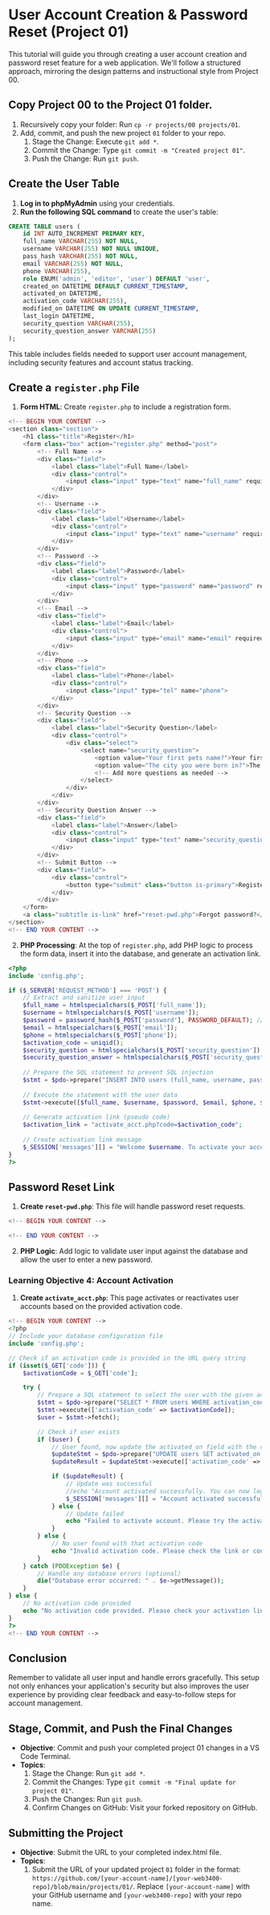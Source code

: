 # User Account Creation & Password Reset (Project 01)

This tutorial will guide you through creating a user account creation and password reset feature for a web application. We'll follow a structured approach, mirroring the design patterns and instructional style from Project 00.

## Copy Project 00 to the Project 01 folder.

1. Recursively copy your folder: Run `cp -r projects/00 projects/01`.
2. Add, commit, and push the new project `01` folder to your repo.
   1. Stage the Change: Execute `git add *`.
   2. Commit the Change: Type `git commit -m "Created project 01"`.
   3. Push the Change: Run `git push`.

## Create the User Table

1. **Log in to phpMyAdmin** using your credentials.
2. **Run the following SQL command** to create the user's table:

```sql
CREATE TABLE users (
    id INT AUTO_INCREMENT PRIMARY KEY,
    full_name VARCHAR(255) NOT NULL,
    username VARCHAR(255) NOT NULL UNIQUE,
    pass_hash VARCHAR(255) NOT NULL,
    email VARCHAR(255) NOT NULL,
    phone VARCHAR(255),
    role ENUM('admin', 'editor', 'user') DEFAULT 'user',
    created_on DATETIME DEFAULT CURRENT_TIMESTAMP,
    activated_on DATETIME,
    activation_code VARCHAR(255),
    modified_on DATETIME ON UPDATE CURRENT_TIMESTAMP,
    last_login DATETIME,
    security_question VARCHAR(255),
    security_question_answer VARCHAR(255)
);
```

This table includes fields needed to support user account management, including security features and account status tracking.

## Create a `register.php` File

1. **Form HTML**: Create `register.php` to include a registration form.

```php
<!-- BEGIN YOUR CONTENT -->
<section class="section">
    <h1 class="title">Register</h1>
    <form class="box" action="register.php" method="post">
        <!-- Full Name -->
        <div class="field">
            <label class="label">Full Name</label>
            <div class="control">
                <input class="input" type="text" name="full_name" required>
            </div>
        </div>
        <!-- Username -->
        <div class="field">
            <label class="label">Username</label>
            <div class="control">
                <input class="input" type="text" name="username" required>
            </div>
        </div>
        <!-- Password -->
        <div class="field">
            <label class="label">Password</label>
            <div class="control">
                <input class="input" type="password" name="password" required>
            </div>
        </div>
        <!-- Email -->
        <div class="field">
            <label class="label">Email</label>
            <div class="control">
                <input class="input" type="email" name="email" required>
            </div>
        </div>
        <!-- Phone -->
        <div class="field">
            <label class="label">Phone</label>
            <div class="control">
                <input class="input" type="tel" name="phone">
            </div>
        </div>
        <!-- Security Question -->
        <div class="field">
            <label class="label">Security Question</label>
            <div class="control">
                <div class="select">
                    <select name="security_question">
                        <option value="Your first pets name?">Your first pets name?</option>
                        <option value="The city you were born in?">The city you were born in?</option>
                        <!-- Add more questions as needed -->
                    </select>
                </div>
            </div>
        </div>
        <!-- Security Question Answer -->
        <div class="field">
            <label class="label">Answer</label>
            <div class="control">
                <input class="input" type="text" name="security_question_answer" required>
            </div>
        </div>
        <!-- Submit Button -->
        <div class="field">
            <div class="control">
                <button type="submit" class="button is-primary">Register</button>
            </div>
        </div>
    </form>
    <a class="subtitle is-link" href="reset-pwd.php">Forgot password?</a>
</section>
<!-- END YOUR CONTENT -->
```

2. **PHP Processing**: At the top of `register.php`, add PHP logic to process the form data, insert it into the database, and generate an activation link.

```php
<?php
include 'config.php';

if ($_SERVER['REQUEST_METHOD'] === 'POST') {
    // Extract and sanitize user input
    $full_name = htmlspecialchars($_POST['full_name']);
    $username = htmlspecialchars($_POST['username']);
    $password = password_hash($_POST['password'], PASSWORD_DEFAULT); // Encrypt password
    $email = htmlspecialchars($_POST['email']);
    $phone = htmlspecialchars($_POST['phone']);
    $activation_code = uniqid();
    $security_question = htmlspecialchars($_POST['security_question']);
    $security_question_answer = htmlspecialchars($_POST['security_question_answer']);
    
    // Prepare the SQL statement to prevent SQL injection
    $stmt = $pdo->prepare("INSERT INTO users (full_name, username, pass_hash, email, phone, activation_code, security_question, security_question_answer) VALUES (?, ?, ?, ?, ?, ?, ?, ?)");
    
    // Execute the statement with the user data
    $stmt->execute([$full_name, $username, $password, $email, $phone, $activation_code, $security_question, $security_question_answer]);
    
    // Generate activation link (pseudo code)
    $activation_link = "activate_acct.php?code=$activation_code";
    
    // Create activation link message
    $_SESSION['messages'][] = "Welcome $username. To activate your account, <a href='$activation_link'>click here</a>.";
}
?>
```

## Password Reset Link

1. **Create `reset-pwd.php`**: This file will handle password reset requests.

```php
<!-- BEGIN YOUR CONTENT -->

<!-- END YOUR CONTENT -->
```

2. **PHP Logic**: Add logic to validate user input against the database and allow the user to enter a new password.

### Learning Objective 4: Account Activation

1. **Create `activate_acct.php`**: This page activates or reactivates user accounts based on the provided activation code.

```php
<!-- BEGIN YOUR CONTENT -->
<?php
// Include your database configuration file
include 'config.php';

// Check if an activation code is provided in the URL query string
if (isset($_GET['code'])) {
    $activationCode = $_GET['code'];

    try {
        // Prepare a SQL statement to select the user with the given activation code
        $stmt = $pdo->prepare("SELECT * FROM users WHERE activation_code = :activation_code LIMIT 1");
        $stmt->execute(['activation_code' => $activationCode]);
        $user = $stmt->fetch();

        // Check if user exists
        if ($user) {
            // User found, now update the activated_on field with the current date and time
            $updateStmt = $pdo->prepare("UPDATE users SET activated_on = NOW() WHERE activation_code = :activation_code");
            $updateResult = $updateStmt->execute(['activation_code' => $activationCode]);

            if ($updateResult) {
                // Update was successful
                //echo "Account activated successfully. You can now login.";
                $_SESSION['messages'][] = "Account activated successfully. You can now login.";
            } else {
                // Update failed
                echo "Failed to activate account. Please try the activation link again or contact support.";
            }
        } else {
            // No user found with that activation code
            echo "Invalid activation code. Please check the link or contact support.";
        }
    } catch (PDOException $e) {
        // Handle any database errors (optional)
        die("Database error occurred: " . $e->getMessage());
    }
} else {
    // No activation code provided
    echo "No activation code provided. Please check your activation link.";
}
?>
<!-- END YOUR CONTENT -->
```

## Conclusion

Remember to validate all user input and handle errors gracefully. This setup not only enhances your application's security but also improves the user experience by providing clear feedback and easy-to-follow steps for account management.

## Stage, Commit, and Push the Final Changes
- **Objective**: Commit and push your completed project 01 changes in a VS Code Terminal.
- **Topics**:
  1. Stage the Change: Run `git add *`.
  2. Commit the Changes: Type `git commit -m "Final update for project 01"`.
  3. Push the Changes: Run `git push`.
  4. Confirm Changes on GitHub: Visit your forked repository on GitHub.

## Submitting the Project
- **Objective**: Submit the URL to your completed index.html file.
- **Topics**:
  1. Submit the URL of your updated project `01` folder in the format: `https://github.com/[your-account-name]/[your-web3400-repo]/blob/main/projects/01/`. Replace `[your-account-name]` with your GitHub username and `[your-web3400-repo]` with your repo name.
